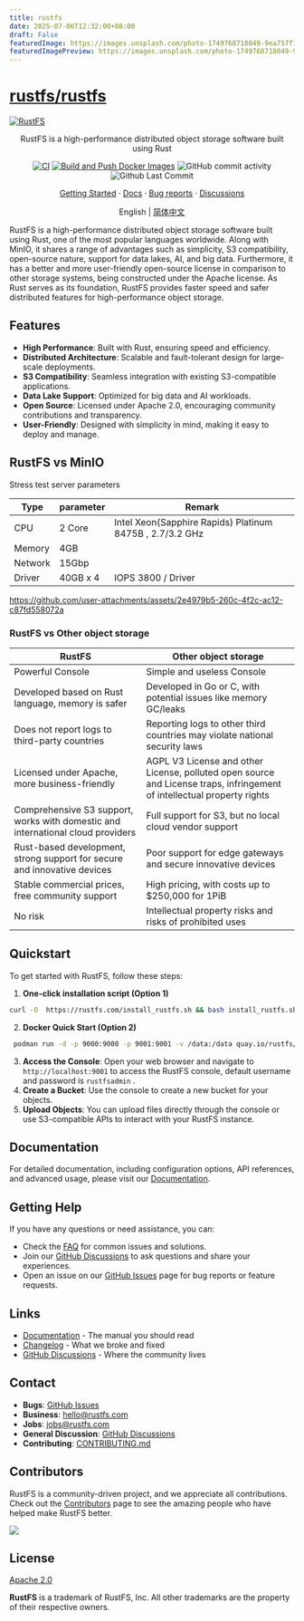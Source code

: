 ```yaml
---
title: rustfs
date: 2025-07-06T12:32:00+08:00
draft: False
featuredImage: https://images.unsplash.com/photo-1749768718049-9ea757f1d129?ixid=M3w0NjAwMjJ8MHwxfHJhbmRvbXx8fHx8fHx8fDE3NTE3NzYzMDR8&ixlib=rb-4.1.0
featuredImagePreview: https://images.unsplash.com/photo-1749768718049-9ea757f1d129?ixid=M3w0NjAwMjJ8MHwxfHJhbmRvbXx8fHx8fHx8fDE3NTE3NzYzMDR8&ixlib=rb-4.1.0
---
```


# [rustfs/rustfs](https://github.com/rustfs/rustfs)

[![RustFS](https://rustfs.com/images/rustfs-github.png)](https://rustfs.com)

<p align="center">RustFS is a high-performance distributed object storage software built using Rust</p>

<p align="center">
  <a href="https://github.com/rustfs/rustfs/actions/workflows/ci.yml"><img alt="CI" src="https://github.com/rustfs/rustfs/actions/workflows/ci.yml/badge.svg" /></a>
  <a href="https://github.com/rustfs/rustfs/actions/workflows/docker.yml"><img alt="Build and Push Docker Images" src="https://github.com/rustfs/rustfs/actions/workflows/docker.yml/badge.svg" /></a>
  <img alt="GitHub commit activity" src="https://img.shields.io/github/commit-activity/m/rustfs/rustfs"/>
  <img alt="Github Last Commit" src="https://img.shields.io/github/last-commit/rustfs/rustfs"/>
</p>

<p align="center">
  <a href="https://docs.rustfs.com/en/introduction.html">Getting Started</a>
  · <a href="https://docs.rustfs.com/en/">Docs</a>
  · <a href="https://github.com/rustfs/rustfs/issues">Bug reports</a>
  · <a href="https://github.com/rustfs/rustfs/discussions">Discussions</a>
</p>

<p align="center">
English | <a href="https://github.com/rustfs/rustfs/blob/main/README_ZH.md">简体中文</a>
</p>

RustFS is a high-performance distributed object storage software built using Rust, one of the most popular languages worldwide. Along with MinIO, it shares a range of advantages such as simplicity, S3 compatibility, open-source nature, support for data lakes, AI, and big data. Furthermore, it has a better and more user-friendly open-source license in comparison to other storage systems, being constructed under the Apache license. As Rust serves as its foundation, RustFS provides faster speed and safer distributed features for high-performance object storage.

## Features

- **High Performance**: Built with Rust, ensuring speed and efficiency.
- **Distributed Architecture**: Scalable and fault-tolerant design for large-scale deployments.
- **S3 Compatibility**: Seamless integration with existing S3-compatible applications.
- **Data Lake Support**: Optimized for big data and AI workloads.
- **Open Source**: Licensed under Apache 2.0, encouraging community contributions and transparency.
- **User-Friendly**: Designed with simplicity in mind, making it easy to deploy and manage.

## RustFS vs MinIO

Stress test server parameters

|  Type  |  parameter   | Remark |
| - | - | - |
|CPU | 2 Core | Intel Xeon(Sapphire Rapids) Platinum 8475B , 2.7/3.2 GHz|   |
|Memory| 4GB |     |
|Network | 15Gbp |      |
|Driver  | 40GB x 4 |   IOPS 3800 / Driver |

<https://github.com/user-attachments/assets/2e4979b5-260c-4f2c-ac12-c87fd558072a>

### RustFS vs Other object storage

| RustFS | Other object storage|
| - | - |
| Powerful Console | Simple and useless Console |
| Developed based on Rust language, memory is safer | Developed in Go or C, with potential issues like memory GC/leaks |
| Does not report logs to third-party countries  | Reporting logs to other third countries may violate national security laws |
| Licensed under Apache, more business-friendly  | AGPL V3 License and other License, polluted open source and License traps, infringement of intellectual property rights |
| Comprehensive S3 support, works with domestic and international cloud providers  | Full support for S3, but no local cloud vendor support |
| Rust-based development, strong support for secure and innovative devices  | Poor support for edge gateways and secure innovative devices|
| Stable commercial prices, free community support | High pricing, with costs up to $250,000 for 1PiB |
| No risk | Intellectual property risks and risks of prohibited uses |

## Quickstart

To get started with RustFS, follow these steps:

1.  **One-click installation script (Option 1)​​**

   ```bash
   curl -O  https://rustfs.com/install_rustfs.sh && bash install_rustfs.sh
   ```

2. **Docker Quick Start (Option 2)​​**

  ```bash
   podman run -d -p 9000:9000 -p 9001:9001 -v /data:/data quay.io/rustfs/rustfs
   ```


3. **Access the Console**: Open your web browser and navigate to `http://localhost:9001` to access the RustFS console, default username and password is `rustfsadmin` .
4. **Create a Bucket**: Use the console to create a new bucket for your objects.
5. **Upload Objects**: You can upload files directly through the console or use S3-compatible APIs to interact with your RustFS instance.

## Documentation

For detailed documentation, including configuration options, API references, and advanced usage, please visit our [Documentation](https://docs.rustfs.com).

## Getting Help

If you have any questions or need assistance, you can:

- Check the [FAQ](https://github.com/rustfs/rustfs/discussions/categories/q-a) for common issues and solutions.
- Join our [GitHub Discussions](https://github.com/rustfs/rustfs/discussions) to ask questions and share your experiences.
- Open an issue on our [GitHub Issues](https://github.com/rustfs/rustfs/issues) page for bug reports or feature requests.

## Links

- [Documentation](https://docs.rustfs.com) - The manual you should read
- [Changelog](https://github.com/rustfs/rustfs/releases) - What we broke and fixed
- [GitHub Discussions](https://github.com/rustfs/rustfs/discussions) - Where the community lives

## Contact

- **Bugs**: [GitHub Issues](https://github.com/rustfs/rustfs/issues)
- **Business**: <hello@rustfs.com>
- **Jobs**: <jobs@rustfs.com>
- **General Discussion**: [GitHub Discussions](https://github.com/rustfs/rustfs/discussions)
- **Contributing**: [CONTRIBUTING.md](CONTRIBUTING.md)

## Contributors

RustFS is a community-driven project, and we appreciate all contributions. Check out the [Contributors](https://github.com/rustfs/rustfs/graphs/contributors) page to see the amazing people who have helped make RustFS better.

<a href="https://github.com/rustfs/rustfs/graphs/contributors">
  <img src="https://contrib.rocks/image?repo=rustfs/rustfs" />
</a>

## License

[Apache 2.0](https://opensource.org/licenses/Apache-2.0)

**RustFS** is a trademark of RustFS, Inc. All other trademarks are the property of their respective owners.
